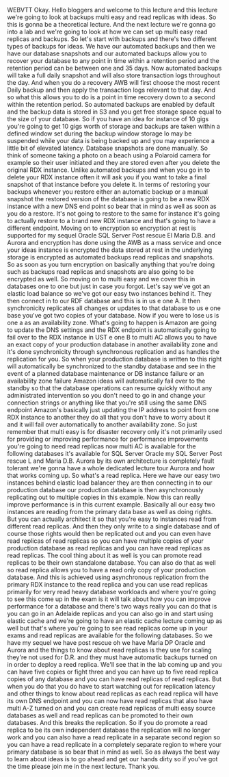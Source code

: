  
 WEBVTT 
 Okay. 
 Hello bloggers and welcome to this lecture and this lecture we're going to look at backups multi easy 
 and read replicas with ideas. 
 So this is gonna be a theoretical lecture. 
 And the next lecture we're gonna go into a lab and we're going to look at how we can set up multi easy 
 read replicas and backups. 
 So let's start with backups and there's two different types of backups for ideas. 
 We have our automated backups and then we have our database snapshots and our automated backups allow 
 you to recover your database to any point in time within a retention period and the retention period 
 can be between one and 35 days. 
 Now automated backups will take a full daily snapshot and will also store transaction logs throughout 
 the day. 
 And when you do a recovery AWB will first choose the most recent Daily backup and then apply the transaction 
 logs relevant to that day. 
 And so what this allows you to do is a point in time recovery down to a second within the retention 
 period. 
 So automated backups are enabled by default and the backup data is stored in S3 and you get free storage 
 space equal to the size of your database. 
 So if you have an idea for instance of 10 gigs you're going to get 10 gigs worth of storage and backups 
 are taken within a defined window set during the backup window storage Io may be suspended while your 
 data is being backed up and you may experience a little bit of elevated latency. 
 Database snapshots are done manually. 
 So think of someone taking a photo on a beach using a Polaroid camera for example so their user initiated 
 and they are stored even after you delete the original RDX instance. 
 Unlike automated backups and when you go in to delete your RDX instance often it will ask you if you 
 want to take a final snapshot of that instance before you delete it. 
 In terms of restoring your backups whenever you restore either an automatic backup or a manual snapshot 
 the restored version of the database is going to be a new RDX instance with a new DNS end point so bear 
 that in mind as well as soon as you do a restore. 
 It's not going to restore to the same for instance it's going to actually restore to a brand new RDX 
 instance and that's going to have a different endpoint. 
 Moving on to encryption so encryption at rest is supported for my sequel Oracle SQL Server Post rescue 
 El Maria D.B. and Aurora and encryption has done using the AWB as a mass service and once your ideas 
 instance is encrypted the data stored at rest in the underlying storage is encrypted as automated backups 
 read replicas and snapshots. 
 So as soon as you turn encryption on basically anything that you're doing such as backups read replicas 
 and snapshots are also going to be encrypted as well. 
 So moving on to multi easy and we cover this in databases one to one but just in case you forgot. 
 Let's say we've got an elastic load balance so we've got our easy two instances behind it. 
 They then connect in to our RDF database and this is in us e one A. 
 It then synchronicity replicates all changes or updates to that database to us e one base you've got 
 two copies of your database. 
 Now if you were to lose us is one a as an availability zone. 
 What's going to happen is Amazon are going to update the DNS settings and the RDX endpoint is automatically 
 going to fail over to the RDX instance in UST e one B to multi AC allows you to have an exact copy of 
 your production database in another availability zone and it's done synchronicity through synchronous 
 replication and as handles the replication for you. 
 So when your production database is written to this right will automatically be synchronized to the 
 standby database and see in the event of a planned database maintenance or DB instance failure or an 
 availability zone failure Amazon ideas will automatically fail over to the standby so that the database 
 operations can resume quickly without any administrated intervention so you don't need to go in and 
 change your connection strings or anything like that you're still using the same DNS endpoint Amazon's 
 basically just updating the IP address to point from one RDX instance to another they do all that you 
 don't have to worry about it and it will fail over automatically to another availability zone. 
 So just remember that multi easy is for disaster recovery only it's not primarily used for providing 
 or improving performance for performance improvements you're going to need read replicas now multi AC 
 is available for the following databases it's available for SQL Server Oracle my SQL Server Post rescue 
 L and Maria D.B. Aurora by its own architecture is completely fault tolerant we're gonna have a whole 
 dedicated lecture tour Aurora and how that works coming up. 
 So what's a read replica. 
 Here we have our easy two instances behind elastic load balancer they are then connecting in to our 
 production database our production database is then asynchronously replicating out to multiple copies 
 in this example. 
 Now this can really improve performance is in this current example. 
 Basically all our easy two instances are reading from the primary data base as well as doing rights. 
 But you can actually architect it so that you're easy to instances read from different read replicas. 
 And then they only write to a single database and of course those rights would then be replicated out 
 and you can even have read replicas of read replicas so you can have multiple copies of your production 
 database as read replicas and you can have read replicas as read replicas. 
 The cool thing about it as well is you can promote read replicas to be their own standalone database. 
 You can also do that as well so read replica allows you to have a read only copy of your production 
 database. 
 And this is achieved using asynchronous replication from the primary RDX instance to the read replica 
 and you can use read replicas primarily for very read heavy database workloads and where you're going 
 to see this come up in the exam is it will talk about how you can improve performance for a database 
 and there's two ways really you can do that is you can go in an Adelaide replicas and you can also go 
 in and start using elastic cache and we're going to have an elastic cache lecture coming up as well 
 but that's where you're going to see read replicas come up in your exams and read replicas are available 
 for the following databases. 
 So we have my sequel we have post rescue oh we have Maria DP Oracle and Aurora and the things to know 
 about read replicas is they use for scaling they're not used for D.R. and they must have automatic backups 
 turned on in order to deploy a reed replica. 
 We'll see that in the lab coming up and you can have five copies or fight three and you can have up 
 to five read replica copies of any database and you can have read replicas of read replicas. 
 But when you do that you do have to start watching out for replication latency and other things to know 
 about read replicas as each read replica will have its own DNS endpoint and you can now have read replicas 
 that also have multi A-Z turned on and you can create read replicas of multi easy source databases as 
 well and read replicas can be promoted to their own databases. 
 And this breaks the replication. 
 So if you do promote a read replica to be its own independent database the replication will no longer 
 work and you can also have a read replicate in a separate second region so you can have a read replicate 
 in a completely separate region to where your primary database is so bear that in mind as well. 
 So as always the best way to learn about ideas is to go ahead and get our hands dirty so if you've got 
 the time please join me in the next lecture. 
 Thank you.